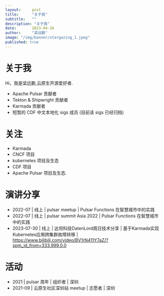 ```yaml
---
layout:     post 
title:      "关于我"
subtitle:   ""
description: "关于我"
date:       2023-04-26
author:     "梁远鹏"
image: "/img/banner/stargazing_1.jpeg"
published: true
--- 
```


# 关于我

Hi，我是梁远鹏,云原生开源爱好者.

- Apache Pulsar 贡献者
- Tekton & Shipwright 贡献者
- Karmada 贡献者
- 短暂的 CDF 中文本地化 sigs 成员 (目前该 sigs 已经归档)

# 关注

- Karmada
- CNCF 项目
- kubernetes 项目及生态
- CDF 项目
- Apache Pulsar 项目及生态.

# 演讲分享

- 2022-07 | 线上 | pulsar meetup | Pulsar Functions 在智慧城市中的实践 
- 2022-07 | 线上 | pulsar summit Asia 2022 | Pulsar Functions 在智慧城市中的实践
- 2023-07-30 | 线上 | 达坦科技DatenLord周日技术分享 | 基于Karmada实现Kubernetes应用跨集群故障转移 | https://www.bilibili.com/video/BV1rN411Y7aZ/?spm_id_from=333.999.0.0


# 活动

- 2021 | pulsar 周年 | 组织者 | 深圳
- 2021-09 | 云原生社区深圳站 meetup | 志愿者 | 深圳